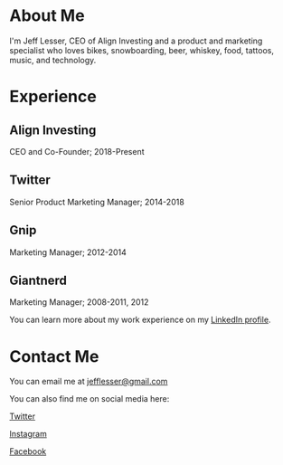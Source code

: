 # About Me
I'm Jeff Lesser, CEO of Align Investing and a product and marketing specialist who loves bikes, snowboarding, beer, whiskey, food, tattoos, music, and technology.

# Experience
## Align Investing
CEO and Co-Founder; 2018-Present

## Twitter
Senior Product Marketing Manager; 2014-2018

## Gnip
Marketing Manager; 2012-2014

## Giantnerd
Marketing Manager; 2008-2011, 2012

You can learn more about my work experience on my [LinkedIn profile](https://www.linkedin.com/in/jefflesser/).

# Contact Me
You can email me at [jefflesser@gmail.com](mailto:jefflesser@gmail.com)

You can also find me on social media here:

[Twitter](https://twitter.com/jefflesser)

[Instagram](https://instagram.com/jefflesser)

[Facebook](https://facebook.com/jefflesser)
